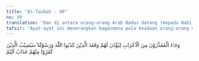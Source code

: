 ```yaml
---
title: "At-Taubah - 90"
no: 90
translation: "Dan di antara orang-orang Arab Badui datang (kepada Nabi) mengemukakan alasan, agar diberi izin (untuk tidak pergi berperang), sedang orang-orang yang mendustakan Allah dan Rasul-Nya, duduk berdiam. Kelak orang-orang yang kafir di antara mereka akan ditimpa azab yang pedih."
tafsir: "Ayat-ayat ini menerangkan bagaimana pula keadaan orang-orang munafik yang tinggal di luar kota Medinah yang tinggal di kampung-kampung penduduk padang pasir yang biasa dipanggil orang dengan Arab Badui. Mereka sengaja datang menghadap Rasulullah untuk mengemukakan alasan agar Rasulullah berkenan memberi izin untuk tidak ikut berperang. Kejadian ini diterangkan dalam suatu riwayat yang diceritakan oleh seseorang yang bernama adz-ahhak, yaitu: \"Ada suatu kelompok Badui dari golongan Amir bin thufail datang menghadap Rasulullah seraya berkata, \"Ya Nabi Allah, kami tidak turut berperang bersama engkau, kami merasa khawatir, kalau-kalau perempuan kami, anak-anak kami, dan binatang-binatang ternak kami habis dirusak dan dirampok oleh penjahat-penjahat.\" Maka Rasulullah menjawab, \"Allah sudah memberitahukan kepadaku tentang keadaanmu; semoga Allah akan memaafkan dan menyelamatkanmu.\" Bermacam-macam alasan yang mereka kemukakan kepada Rasulullah, ada alasan yang dibuat-buat dan ada alasan yang sebenarnya agar mereka diberi izin untuk tidak turut berperang.\n\nMereka yang datang menghadap Rasulullah dengan mengemukakan alasan yang sebenarnya itu adalah kalangan orang-orang mukmin, dan mereka yang datang dengan alasan yang dibuat-buat adalah dari golongan orang-orang munafik. Ada segolongan lagi, yaitu orang-orang yang tidak datang menghadap Rasulullah untuk minta izin. Mereka itu sengaja duduk dan tinggal di rumahnya, tidak mau turut berjihad dan berperang. Mereka ini jelas termasuk orang-orang yang mendustakan Allah dan Rasul-Nya. Merekalah orang-orang munafik yang sudah parah dan sangat berbahaya. Menurut pendapat Umar bin Ala', baik mereka yang minta izin dengan mengemukakan alasan yang dibuat-buat, maupun yang duduk tinggal di rumah, tidak mau ikut berjihad dan berperang, kedua golongan itu sama-sama jeleknya dan sama-sama berbahaya. Kedua golongan itu sudah termasuk golongan orang kafir yang akan mendapat siksa yang pedih dari Allah, baik di dunia ini maupun di akhirat kelak."
---
```


وَجَاۤءَ الْمُعَذِّرُوْنَ مِنَ الْاَعْرَابِ لِيُؤْذَنَ لَهُمْ وَقَعَدَ الَّذِيْنَ كَذَبُوا اللّٰهَ وَرَسُوْلَهٗ ۗسَيُصِيْبُ الَّذِيْنَ كَفَرُوْا مِنْهُمْ عَذَابٌ اَلِيْمٌ 
